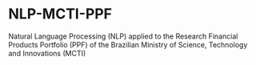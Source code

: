# NLP-MCTI-PPF
Natural Language Processing (NLP) applied to the Research Financial Products Portfolio (PPF) of the Brazilian Ministry of Science, Technology and Innovations (MCTI)
